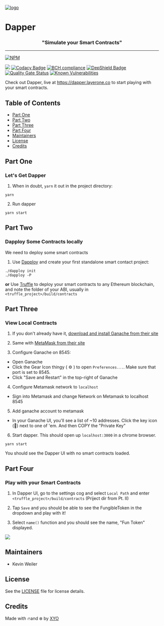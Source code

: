[logo]: https://cdn.xy.company/img/brand/XYO_full_colored.png

[![logo]](https://xyo.network)

# Dapper

<h3 align="center">
  "Simulate your Smart Contracts"
</h3>

---

[![NPM](https://img.shields.io/npm/v/@xyo-network/tool-dapper-react.svg?style=plastic)](https://www.npmjs.com/package/@xyo-network/tool-dapper-react)

![](https://github.com/XYOracleNetwork/tool-dapper-react/workflows/Build/badge.svg?branch=develop)
[![Codacy Badge](https://api.codacy.com/project/badge/Grade/3a9e6699e32345b983e0233aeb9e73d1)](https://www.codacy.com/app/pllearns/tool-dapper-react?utm_source=github.com&utm_medium=referral&utm_content=XYOracleNetwork/tool-dapper-react&utm_campaign=Badge_Grade) [![BCH compliance](https://bettercodehub.com/edge/badge/XYOracleNetwork/tool-dapper-react?branch=master)](https://bettercodehub.com/results/XYOracleNetwork/tool-dapper-react) [![DepShield Badge](https://depshield.sonatype.org/badges/XYOracleNetwork/tool-dapper-react/depshield.svg)](https://depshield.github.io) [![Quality Gate Status](https://sonarcloud.io/api/project_badges/measure?project=XYOracleNetwork_tool-dapper-react&metric=alert_status)](https://sonarcloud.io/dashboard?id=XYOracleNetwork_tool-dapper-react) [![Known Vulnerabilities](https://snyk.io/test/github/XYOracleNetwork/tool-dapper-react/badge.svg)](https://snyk.io/test/github/XYOracleNetwork/tool-dapper-react)

Check out Dapper, live at https://dapper.layerone.co to start playing with your smart contracts.

## Table of Contents

- [Part One](#part-one)
- [Part Two](#part-two)
- [Part Three](#part-three)
- [Part Four](#part-four)
- [Maintainers](#maintainers)
- [License](#license)
- [Credits](#credits)

## Part One

### Let's Get Dapper

1. When in doubt, `yarn` it out in the project directory:

```
yarn
```

2. Run dapper

```
yarn start
```

## Part Two

### Dapploy Some Contracts locally

We need to deploy some smart contracts

1. Use [Dapploy](https://github.com/XYOracleNetwork/tool-dappdeployer-node) and create your first standalone smart contact project:

```
./dapploy init
./dapploy -P
```

**or** Use [Truffle](https://truffleframework.com) to deploy your smart contracts to any Ethereum blockchain, and note the folder of your ABI, usually in `<truffle_project>/build/contracts`

## Part Three

### View Local Contracts

1. If you don't already have it, [download and install Ganache from their site](https://truffleframework.com/ganache)

2. Same with [MetaMask from their site](https://metamask.io/)

3. Configure Ganache on 8545:

- Open Ganache
- Click the Gear Icon thingy ( ⚙️ ) to open `Preferences...`.
  Make sure that port is set to 8545.
- Click "Save and Restart" in the top-right of Ganache

4. Configure Metamask network to `localhost`

- Sign into Metamask and change Network on Metamask to localhost 8545

5. Add ganache account to metamask

- In your Ganache UI, you'll see a list of ~10 addresses. Click the key icon (🔑) next to one of 'em. And then COPY the "Private Key"

6. Start dapper. This should open up `localhost:3000` in a chrome browser.

```
yarn start
```

You should see the Dapper UI with no smart contracts loaded.

## Part Four

### Play with your Smart Contracts

1. In Dapper UI, go to the settings cog and select `Local Path` and enter `<truffle_project>/build/contracts` (Priject dir from Pt. II)

2. Tap `Save` and you should be able to see the FungibleToken in the dropdown and play with it!

3. Select `name()` function and you should see the name, "Fun Token" displayed.

<img src="https://ipfs.xyo.network/ipfs/QmcyJh9suzmMjiaumeTFRMRV4rzhffNPSkcRharvg6eYPn" />

## Maintainers

- Kevin Weiler

## License

See the [LICENSE](LICENSE) file for license details.

## Credits

Made with 🔥and ❄️ by [XYO](https://www.xyo.network)
